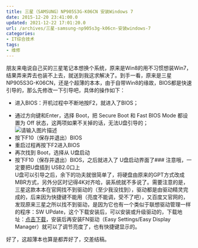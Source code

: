 ```yaml
---
title: 三星（SAMSUNG）NP905S3G-K06CN 安装Windows 7
date: 2015-12-20 23:41:00.0
updated: 2021-12-22 17:01:20.0
url: /archives/三星-samsung-np905s3g-k06cn-安装windows-7
categories: 
- IT综合技术
tags: 
- 维修
---
```


<p>朋友来电说自己买的三星笔记本想换个系统，原来是Win8的用不习惯想装Win7，结果弄来弄去也装不上去，就送到我这求解决了。到手一看，原来是三星NP905S3G-K06CN，还是个超薄的本本，由于自带Win8的缘故，BIOS都是快速引导的，那么先修改一下引导吧，具体的操作如下：</p><ul><li>进入BIOS：开机过程中不断地按F2，就进入了BIOS；</li></ul><ul><li>通过方向键和Enter，选择 Boot，把 Secure Boot 和 Fast BIOS Mode 都设置为 Off 状态，这两项如果不关掉的话，无法U盘引导的；<br /><img src="https://cdn.uu126.cn/wp-content/uploads/2015/12/20151220143842.jpg" alt="请输入图片描述" title="请输入图片描述"></li><li>按下F10（保存并退出）BIOS</li><li>重启过程再按下F2进入BIOS</li><li>再次找到 Boot，选择从 U盘启动</li><li>按下F10（保存并退出）BIOS，之后就进入了 U盘启动界面了### 注意哦，一定要把U盘插到 USB2.0口上<br />U盘可以引导之后，余下的功夫就很简单了，将硬盘由原来的GPT方式改成MBR方式，另外分区时记得4K对齐哈，装系统就不多说了。需要注意的是，三星这款本本在官网找不到驱动的（至少我没找到），驱动都是由驱动精灵完成的，后来因为快捷键不能用（亮度不能调，受不了吧），又百度又官网的，发现原来三星之所以找不到驱动，是因为它也有一个类似于联想驱动管理一样的程序：SW UPdate，这个下载安装后，可以安装或升级驱动的，下载地址：<a href="http://downloadcenter.samsung.com/content/SW/201404/20140411143248145/SWUpdate_2.1.25.4.ZIP">点击下载</a>，安装后再安装FN驱动（Easy Settings/Easy Display Manager）就可以了调节亮度了，也有快捷键显示的。</li></ul><p>好了，这超薄本也算是都弄好了，交差结稿。</p>